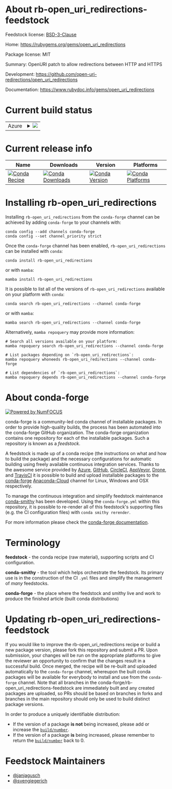About rb-open_uri_redirections-feedstock
========================================

Feedstock license: [BSD-3-Clause](https://github.com/conda-forge/rb-open_uri_redirections-feedstock/blob/main/LICENSE.txt)

Home: https://rubygems.org/gems/open_uri_redirections

Package license: MIT

Summary: OpenURI patch to allow redirections between HTTP and HTTPS

Development: https://github.com/open-uri-redirections/open_uri_redirections

Documentation: https://www.rubydoc.info/gems/open_uri_redirections

Current build status
====================


<table>
    
  <tr>
    <td>Azure</td>
    <td>
      <details>
        <summary>
          <a href="https://dev.azure.com/conda-forge/feedstock-builds/_build/latest?definitionId=18800&branchName=main">
            <img src="https://dev.azure.com/conda-forge/feedstock-builds/_apis/build/status/rb-open_uri_redirections-feedstock?branchName=main">
          </a>
        </summary>
        <table>
          <thead><tr><th>Variant</th><th>Status</th></tr></thead>
          <tbody><tr>
              <td>linux_64</td>
              <td>
                <a href="https://dev.azure.com/conda-forge/feedstock-builds/_build/latest?definitionId=18800&branchName=main">
                  <img src="https://dev.azure.com/conda-forge/feedstock-builds/_apis/build/status/rb-open_uri_redirections-feedstock?branchName=main&jobName=linux&configuration=linux%20linux_64_" alt="variant">
                </a>
              </td>
            </tr><tr>
              <td>osx_64</td>
              <td>
                <a href="https://dev.azure.com/conda-forge/feedstock-builds/_build/latest?definitionId=18800&branchName=main">
                  <img src="https://dev.azure.com/conda-forge/feedstock-builds/_apis/build/status/rb-open_uri_redirections-feedstock?branchName=main&jobName=osx&configuration=osx%20osx_64_" alt="variant">
                </a>
              </td>
            </tr>
          </tbody>
        </table>
      </details>
    </td>
  </tr>
</table>

Current release info
====================

| Name | Downloads | Version | Platforms |
| --- | --- | --- | --- |
| [![Conda Recipe](https://img.shields.io/badge/recipe-rb--open_uri_redirections-green.svg)](https://anaconda.org/conda-forge/rb-open_uri_redirections) | [![Conda Downloads](https://img.shields.io/conda/dn/conda-forge/rb-open_uri_redirections.svg)](https://anaconda.org/conda-forge/rb-open_uri_redirections) | [![Conda Version](https://img.shields.io/conda/vn/conda-forge/rb-open_uri_redirections.svg)](https://anaconda.org/conda-forge/rb-open_uri_redirections) | [![Conda Platforms](https://img.shields.io/conda/pn/conda-forge/rb-open_uri_redirections.svg)](https://anaconda.org/conda-forge/rb-open_uri_redirections) |

Installing rb-open_uri_redirections
===================================

Installing `rb-open_uri_redirections` from the `conda-forge` channel can be achieved by adding `conda-forge` to your channels with:

```
conda config --add channels conda-forge
conda config --set channel_priority strict
```

Once the `conda-forge` channel has been enabled, `rb-open_uri_redirections` can be installed with `conda`:

```
conda install rb-open_uri_redirections
```

or with `mamba`:

```
mamba install rb-open_uri_redirections
```

It is possible to list all of the versions of `rb-open_uri_redirections` available on your platform with `conda`:

```
conda search rb-open_uri_redirections --channel conda-forge
```

or with `mamba`:

```
mamba search rb-open_uri_redirections --channel conda-forge
```

Alternatively, `mamba repoquery` may provide more information:

```
# Search all versions available on your platform:
mamba repoquery search rb-open_uri_redirections --channel conda-forge

# List packages depending on `rb-open_uri_redirections`:
mamba repoquery whoneeds rb-open_uri_redirections --channel conda-forge

# List dependencies of `rb-open_uri_redirections`:
mamba repoquery depends rb-open_uri_redirections --channel conda-forge
```


About conda-forge
=================

[![Powered by
NumFOCUS](https://img.shields.io/badge/powered%20by-NumFOCUS-orange.svg?style=flat&colorA=E1523D&colorB=007D8A)](https://numfocus.org)

conda-forge is a community-led conda channel of installable packages.
In order to provide high-quality builds, the process has been automated into the
conda-forge GitHub organization. The conda-forge organization contains one repository
for each of the installable packages. Such a repository is known as a *feedstock*.

A feedstock is made up of a conda recipe (the instructions on what and how to build
the package) and the necessary configurations for automatic building using freely
available continuous integration services. Thanks to the awesome service provided by
[Azure](https://azure.microsoft.com/en-us/services/devops/), [GitHub](https://github.com/),
[CircleCI](https://circleci.com/), [AppVeyor](https://www.appveyor.com/),
[Drone](https://cloud.drone.io/welcome), and [TravisCI](https://travis-ci.com/)
it is possible to build and upload installable packages to the
[conda-forge](https://anaconda.org/conda-forge) [Anaconda-Cloud](https://anaconda.org/)
channel for Linux, Windows and OSX respectively.

To manage the continuous integration and simplify feedstock maintenance
[conda-smithy](https://github.com/conda-forge/conda-smithy) has been developed.
Using the ``conda-forge.yml`` within this repository, it is possible to re-render all of
this feedstock's supporting files (e.g. the CI configuration files) with ``conda smithy rerender``.

For more information please check the [conda-forge documentation](https://conda-forge.org/docs/).

Terminology
===========

**feedstock** - the conda recipe (raw material), supporting scripts and CI configuration.

**conda-smithy** - the tool which helps orchestrate the feedstock.
                   Its primary use is in the construction of the CI ``.yml`` files
                   and simplify the management of *many* feedstocks.

**conda-forge** - the place where the feedstock and smithy live and work to
                  produce the finished article (built conda distributions)


Updating rb-open_uri_redirections-feedstock
===========================================

If you would like to improve the rb-open_uri_redirections recipe or build a new
package version, please fork this repository and submit a PR. Upon submission,
your changes will be run on the appropriate platforms to give the reviewer an
opportunity to confirm that the changes result in a successful build. Once
merged, the recipe will be re-built and uploaded automatically to the
`conda-forge` channel, whereupon the built conda packages will be available for
everybody to install and use from the `conda-forge` channel.
Note that all branches in the conda-forge/rb-open_uri_redirections-feedstock are
immediately built and any created packages are uploaded, so PRs should be based
on branches in forks and branches in the main repository should only be used to
build distinct package versions.

In order to produce a uniquely identifiable distribution:
 * If the version of a package **is not** being increased, please add or increase
   the [``build/number``](https://docs.conda.io/projects/conda-build/en/latest/resources/define-metadata.html#build-number-and-string).
 * If the version of a package **is** being increased, please remember to return
   the [``build/number``](https://docs.conda.io/projects/conda-build/en/latest/resources/define-metadata.html#build-number-and-string)
   back to 0.

Feedstock Maintainers
=====================

* [@janjagusch](https://github.com/janjagusch/)
* [@svengiegerich](https://github.com/svengiegerich/)

